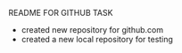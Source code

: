 README FOR GITHUB TASK

- created new repository for github.com
- created a new local repository for testing
